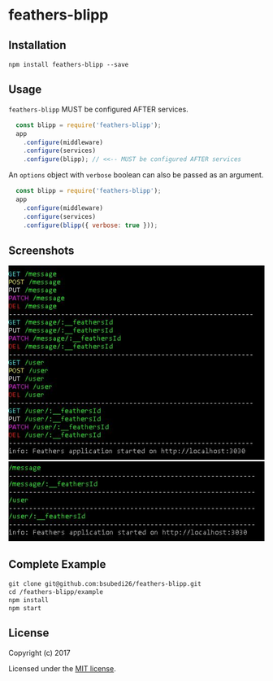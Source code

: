 # feathers-blipp

## Installation

```
npm install feathers-blipp --save
```

## Usage

`feathers-blipp` MUST be configured AFTER services.

```js
  const blipp = require('feathers-blipp');
  app
    .configure(middleware)
    .configure(services)
    .configure(blipp); // <<-- MUST be configured AFTER services
```

An `options` object with `verbose` boolean can also be passed as an argument.

```js
  const blipp = require('feathers-blipp');
  app
    .configure(middleware)
    .configure(services)
    .configure(blipp({ verbose: true }));
```

## Screenshots

![Alt text](screenshots/verbose.JPG?raw=true "Verbose routes table")
![Alt text](screenshots/not-verbose.JPG?raw=true "Not Verbose routes table")

## Complete Example

```
git clone git@github.com:bsubedi26/feathers-blipp.git
cd /feathers-blipp/example
npm install
npm start
```

## License

Copyright (c) 2017

Licensed under the [MIT license](LICENSE).
